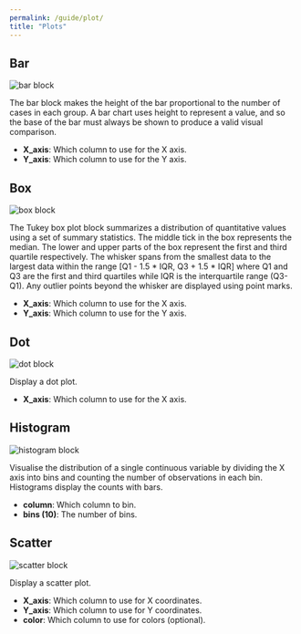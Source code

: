 ```yaml
---
permalink: /guide/plot/
title: "Plots"
---
```


## Bar

<img class="block" src="{{page.permalink | append: 'bar.png' | relative_url}}" alt="bar block"/>

The bar block makes the height of the bar proportional to the number of cases in each group.
A bar chart uses height to represent a value, and so the base of the bar must always be shown to produce a valid visual comparison.

- **X_axis**: Which column to use for the X axis.
- **Y_axis**: Which column to use for the Y axis.

## Box

<img class="block" src="{{page.permalink | append: 'box.png' | relative_url}}" alt="box block"/>

The Tukey box plot block summarizes a distribution of quantitative values using a set of summary statistics.
The middle tick in the box represents the median.
The lower and upper parts of the box represent the first and third quartile respectively.
The whisker spans from the smallest data to the largest data within the range [Q1 - 1.5 * IQR, Q3 + 1.5 * IQR]
where Q1 and Q3 are the first and third quartiles while IQR is the interquartile range (Q3-Q1).
Any outlier points beyond the whisker are displayed using point marks.

- **X_axis**: Which column to use for the X axis.
- **Y_axis**: Which column to use for the Y axis.

## Dot

<img class="block" src="{{page.permalink | append: 'dot.png' | relative_url}}" alt="dot block"/>

Display a dot plot.

- **X_axis**: Which column to use for the X axis.

## Histogram

<img class="block" src="{{page.permalink | append: 'histogram.png' | relative_url}}" alt="histogram block"/>

Visualise the distribution of a single continuous variable
by dividing the X axis into bins
and counting the number of observations in each bin.
Histograms display the counts with bars.

- **column**: Which column to bin.
- **bins (10)**: The number of bins.

## Scatter

<img class="block" src="{{page.permalink | append: 'scatter.png' | relative_url}}" alt="scatter block"/>

Display a scatter plot.

- **X_axis**: Which column to use for X coordinates.
- **Y_axis**: Which column to use for Y coordinates.
- **color**: Which column to use for colors (optional).
